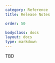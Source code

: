 ```yaml
---
category: Reference
title: Release Notes

order: 50

bodyclass: docs
layout: docs
type: markdown
---
```


TBD
